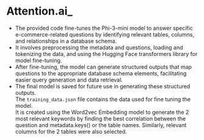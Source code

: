 # Attention.ai_

* The provided code fine-tunes the Phi-3-mini model to answer specific e-commerce-related questions by identifying relevant tables, columns, and relationships in a database schema.
* It involves preprocessing the metadata and questions, loading and tokenizing the data, and using the Hugging Face transformers library for model fine-tuning.
* After fine-tuning, the model can generate structured outputs that map questions to the appropriate database schema elements, facilitating easier query generation and data retrieval.
* The final model is saved for future use in generating these structured outputs.</br>
The `training_data.json` file contains the data used for fine tuning the model. </br>
It is created using the Word2vec Embedding model to generate the 2 most relevant keywords by finding the best correlation between the question and metadata.keys() or the table names.
Similarly, relevant columns for the 2 tables were also selected.</br>
